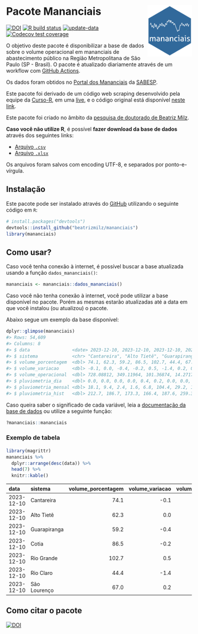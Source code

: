 
<!-- README.md is generated from README.Rmd. Please edit that file -->

# Pacote Mananciais <img src="man/figures/hexlogo.png" align="right" width = "120px"/>

<!-- badges: start -->

[![DOI](https://zenodo.org/badge/DOI/10.5281/zenodo.4733056.svg)](https://doi.org/10.5281/zenodo.4733056)
[![R build
status](https://github.com/beatrizmilz/mananciais/workflows/R-CMD-check/badge.svg)](https://github.com/beatrizmilz/mananciais/actions)
[![update-data](https://github.com/beatrizmilz/mananciais/actions/workflows/2-update_data.yaml/badge.svg)](https://github.com/beatrizmilz/mananciais/actions/workflows/2-update_data.yaml)
[![Codecov test
coverage](https://codecov.io/gh/beatrizmilz/mananciais/branch/master/graph/badge.svg)](https://codecov.io/gh/beatrizmilz/mananciais?branch=master)
<!-- badges: end -->

O objetivo deste pacote é disponibilizar a base de dados sobre o volume
operacional em mananciais de abastecimento público na Região
Metropolitana de São Paulo (SP - Brasil). O pacote é atualizado
diariamente através de um workflow com [GitHub
Actions](https://github.com/beatrizmilz/mananciais/actions).

Os dados foram obtidos no [Portal dos
Mananciais](http://mananciais.sabesp.com.br/Situacao) da
[SABESP](http://site.sabesp.com.br/site/Default.aspx).

Este pacote foi derivado de um código web scraping desenvolvido pela
equipe da [Curso-R](https://www.curso-r.com/), em uma
[live](https://youtu.be/jvZIxrMmOcQ), e o código original está
disponível [neste
link](https://github.com/curso-r/lives/blob/master/drafts/20200730_scraper_sabesp.R).

Este pacote foi criado no âmbito da [pesquisa de doutorado de Beatriz
Milz](https://beatrizmilz.github.io/tese/).

**Caso você não utilize R**, é possível **fazer download da base de
dados** através dos seguintes links:

- [Arquivo
  `.csv`](https://github.com/beatrizmilz/mananciais/raw/master/inst/extdata/mananciais.csv)
- [Arquivo
  `.xlsx`](https://github.com/beatrizmilz/mananciais/blob/master/inst/extdata/mananciais.xlsx?raw=true)

Os arquivos foram salvos com encoding UTF-8, e separados por
ponto-e-vírgula.

## Instalação

Este pacote pode ser instalado através do [GitHub](https://github.com/)
utilizando o seguinte código em `R`:

``` r
# install.packages("devtools")
devtools::install_github("beatrizmilz/mananciais")
library(mananciais)
```

## Como usar?

Caso você tenha conexão à internet, é possível buscar a base atualizada
usando a função `dados_mananciais()`:

``` r
mananciais <- mananciais::dados_mananciais() 
```

Caso você não tenha conexão à internet, você pode utilizar a base
disponível no pacote. Porém as mesmas estarão atualizadas até a data em
que você instalou (ou atualizou) o pacote.

Abaixo segue um exemplo da base disponível:

``` r
dplyr::glimpse(mananciais)
#> Rows: 54,609
#> Columns: 8
#> $ data                <date> 2023-12-10, 2023-12-10, 2023-12-10, 2023-12-10, 2…
#> $ sistema             <chr> "Cantareira", "Alto Tietê", "Guarapiranga", "Cotia…
#> $ volume_porcentagem  <dbl> 74.1, 62.3, 59.2, 86.5, 102.7, 44.4, 67.0, 74.2, 6…
#> $ volume_variacao     <dbl> -0.1, 0.0, -0.4, -0.2, 0.5, -1.4, 0.2, 0.0, 0.0, -…
#> $ volume_operacional  <dbl> 728.08812, 349.11964, 101.36874, 14.27176, 115.260…
#> $ pluviometria_dia    <dbl> 0.0, 0.0, 0.0, 0.0, 0.4, 0.2, 0.0, 0.0, 1.2, 0.2, …
#> $ pluviometria_mensal <dbl> 18.1, 9.4, 2.4, 1.6, 6.8, 104.4, 29.2, 18.1, 9.4, …
#> $ pluviometria_hist   <dbl> 212.7, 186.7, 173.3, 166.4, 187.6, 259.3, 214.3, 2…
```

Caso queira saber o significado de cada variável, leia a [documentação
da base de
dados](https://beatrizmilz.github.io/mananciais/reference/mananciais.html)
ou utilize a seguinte função:

``` r
?mananciais::mananciais
```

### Exemplo de tabela

``` r
library(magrittr)
mananciais %>% 
  dplyr::arrange(desc(data)) %>% 
  head(7) %>%
  knitr::kable()
```

| data       | sistema      | volume_porcentagem | volume_variacao | volume_operacional | pluviometria_dia | pluviometria_mensal | pluviometria_hist |
|:-----------|:-------------|-------------------:|----------------:|-------------------:|-----------------:|--------------------:|------------------:|
| 2023-12-10 | Cantareira   |               74.1 |            -0.1 |          728.08812 |              0.0 |                18.1 |             212.7 |
| 2023-12-10 | Alto Tietê   |               62.3 |             0.0 |          349.11964 |              0.0 |                 9.4 |             186.7 |
| 2023-12-10 | Guarapiranga |               59.2 |            -0.4 |          101.36874 |              0.0 |                 2.4 |             173.3 |
| 2023-12-10 | Cotia        |               86.5 |            -0.2 |           14.27176 |              0.0 |                 1.6 |             166.4 |
| 2023-12-10 | Rio Grande   |              102.7 |             0.5 |          115.26069 |              0.4 |                 6.8 |             187.6 |
| 2023-12-10 | Rio Claro    |               44.4 |            -1.4 |            6.06899 |              0.2 |               104.4 |             259.3 |
| 2023-12-10 | São Lourenço |               67.0 |             0.2 |           59.53088 |              0.0 |                29.2 |             214.3 |

## Como citar o pacote

[![DOI](https://zenodo.org/badge/DOI/10.5281/zenodo.4733056.svg)](https://doi.org/10.5281/zenodo.4733056)
